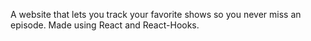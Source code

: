 A website that lets you track your favorite shows so you never miss an episode. Made using React and React-Hooks.